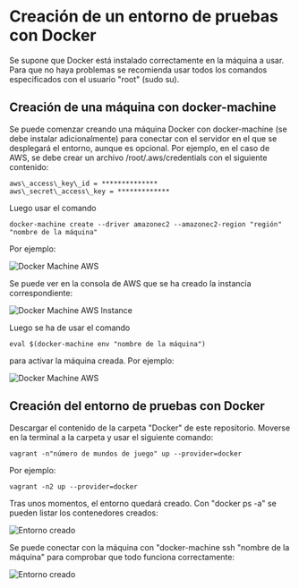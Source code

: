 # Creación de un entorno de pruebas con Docker

Se supone que Docker está instalado correctamente en la máquina a usar. Para que no haya problemas se recomienda usar todos los comandos especificados con el usuario "root" (sudo su).

## Creación de una máquina con docker-machine

Se puede comenzar creando una máquina Docker con docker-machine (se debe instalar adicionalmente) para conectar con el servidor en el que se desplegará el entorno, aunque es opcional. Por ejemplo, en el caso de AWS, se debe crear un archivo /root/.aws/credentials con el siguiente contenido:

```
aws\_access\_key\_id = **************
aws\_secret\_access\_key = *************
```

Luego usar el comando

```
docker-machine create --driver amazonec2 --amazonec2-region "región" "nombre de la máquina"
```

Por ejemplo:

![Docker Machine AWS](https://raw.githubusercontent.com/NestorsImagination/Sample-Multiplayer-Shooter/master/Provision/Screenshots/DockerMachineAWS.png)

Se puede ver en la consola de AWS que se ha creado la instancia correspondiente:

![Docker Machine AWS Instance](https://raw.githubusercontent.com/NestorsImagination/Sample-Multiplayer-Shooter/master/Provision/Screenshots/DockerAWSInstance.png)

Luego se ha de usar el comando

```
eval $(docker-machine env "nombre de la máquina")
```

para activar la máquina creada. Por ejemplo:

![Docker Machine AWS](https://raw.githubusercontent.com/NestorsImagination/Sample-Multiplayer-Shooter/master/Provision/Screenshots/DockerMachineAWS_2.png)

## Creación del entorno de pruebas con Docker

Descargar el contenido de la carpeta "Docker" de este repositorio. Moverse en la terminal a la carpeta y usar el siguiente comando:

```
vagrant -n"número de mundos de juego" up --provider=docker
```

Por ejemplo:

```
vagrant -n2 up --provider=docker
```

Tras unos momentos, el entorno quedará creado. Con "docker ps -a" se pueden listar los contenedores creados:

![Entorno creado](https://raw.githubusercontent.com/NestorsImagination/Sample-Multiplayer-Shooter/master/Provision/Screenshots/Docker_Vagrant_Up.png)

Se puede conectar con la máquina con "docker-machine ssh "nombre de la máquina" para comprobar que todo funciona correctamente:

![Entorno creado](https://raw.githubusercontent.com/NestorsImagination/Sample-Multiplayer-Shooter/master/Provision/Screenshots/Docker_AWS_Prueba.png)
